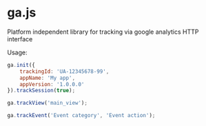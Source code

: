 # ga.js
Platform independent library for tracking via google analytics HTTP interface

Usage:

```javascript
ga.init({
    trackingId: 'UA-12345678-99',
    appName: 'My app',
    appVersion: '1.0.0.0'
}).trackSession(true);
```
```javascript
ga.trackView('main_view');
```
```javascript
ga.trackEvent('Event category', 'Event action');
```
